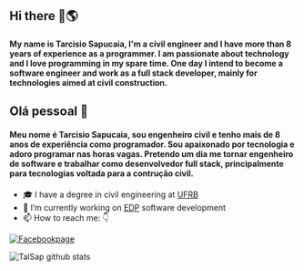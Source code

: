 ## Hi there 👋🌎

#### My name is Tarcisio Sapucaia, I'm a civil engineer and I have more than 8 years of experience as a programmer. I am passionate about technology and I love programming in my spare time. One day I intend to become a software engineer and work as a full stack developer, mainly for technologies aimed at civil construction.

## Olá pessoal 👋

#### Meu nome é Tarcisio Sapucaia, sou engenheiro civil e tenho mais de 8 anos de experiência como programador. Sou apaixonado por tecnologia e adoro programar nas horas vagas. Pretendo um dia me tornar engenheiro de software e trabalhar como desenvolvedor full stack, principalmente para tecnologias voltada para a contrução civil.

- 🎓 I have a degree in civil engineering at [UFRB](https://ufrb.edu.br/portal/)
- 🌱 I’m currently working on [EDP](https://github.com/talsap/edp) software development 
- 📫 How to reach me: 👇

[![Facebookpage](https://dyn-qrcode.vercel.app/api?url=https://www.facebook.com/tal.sapucaia)](https://www.facebook.com/tal.sapucaia)

![TalSap github stats](https://github-readme-stats.vercel.app/api?username=talsap&show_icons=true&theme=highcontrast)

<!--
**talsap/talsap** is a ✨ _special_ ✨ repository because its `README.md` (this file) appears on your GitHub profile.

